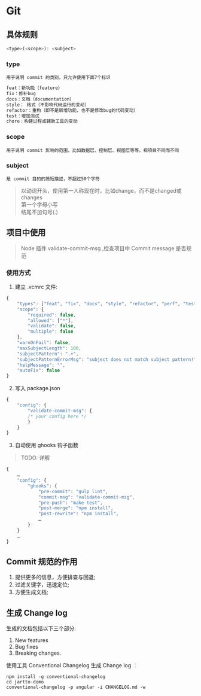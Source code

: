 # Git

## 具体规则
```javascript
<type>(<scope>): <subject>
```

### type
    用于说明 commit 的类别，只允许使用下面7个标识  

```javascript
feat：新功能（feature）
fix：修补bug
docs：文档（documentation）
style： 格式（不影响代码运行的变动）
refactor：重构（即不是新增功能，也不是修改bug的代码变动）
test：增加测试
chore：构建过程或辅助工具的变动
```
### scope
    用于说明 commit 影响的范围，比如数据层、控制层、视图层等等，视项目不同而不同  

### subject
    是 commit 目的的简短描述，不超过50个字符  
> 以动词开头，使用第一人称现在时，比如change，而不是changed或changes  
第一个字母小写  
结尾不加句号(.)  


## 项目中使用
> Node 插件 validate-commit-msg ,检查项目中 Commit message 是否规范

### 使用方式
1. 建立 .vcmrc 文件:

```javascript
{ 
    "types": ["feat", "fix", "docs", "style", "refactor", "perf", "test", "build", "ci", "chore", "revert"], 
    "scope": { 
        "required": false, 
        "allowed": ["*"], 
        "validate": false, 
        "multiple": false 
    }, 
    "warnOnFail": false, 
    "maxSubjectLength": 100, 
    "subjectPattern": ".+", 
    "subjectPatternErrorMsg": "subject does not match subject pattern!", 
    "helpMessage": "", 
    "autoFix": false 
} 
```

2. 写入 package.json

```javascript
{ 
    "config": { 
        "validate-commit-msg": { 
        /* your config here */ 
        } 
    } 
}
```

3. 自动使用 ghooks 钩子函数
> TODO: 详解

```javascript
{ 
    … 
    "config": { 
        "ghooks": { 
            "pre-commit": "gulp lint", 
            "commit-msg": "validate-commit-msg", 
            "pre-push": "make test", 
            "post-merge": "npm install", 
            "post-rewrite": "npm install", 
            … 
        } 
    } 
    … 
}
```

## Commit 规范的作用
1. 提供更多的信息，方便排查与回退;
2. 过滤关键字，迅速定位;
3. 方便生成文档;

## 生成 Change log
生成的文档包括以下三个部分:  
1. New features
2. Bug fixes
3. Breaking changes.

使用工具 Conventional Changelog 生成 Change log ：  
```shell
npm install -g conventional-changelog 
cd jartto-domo 
conventional-changelog -p angular -i CHANGELOG.md -w
```